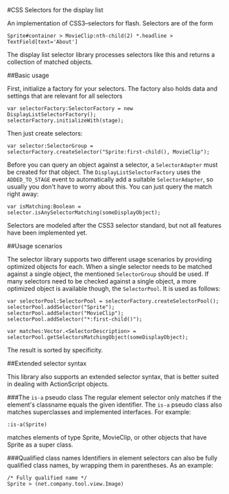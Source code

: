 

#CSS Selectors for the display list

An implementation of CSS3–selectors for flash. Selectors are
of the form

    Sprite#container > MovieClip:nth-child(2) *.headline > TextField[text='About']

The display list selector library processes selectors like this and returns a collection
of matched objects.



##Basic usage

First, initialize a factory for your selectors. The factory also holds data and settings that are relevant
for all selectors

    var selectorFactory:SelectorFactory = new DisplayListSelectorFactory();
    selectorFactory.initializeWith(stage);

Then just create selectors:

    var selector:SelectorGroup = selectorFactory.createSelector("Sprite:first-child(), MovieClip");

Before you can query an object against a selector, a `SelectorAdapter` must be created for that object. 
The `DisplayListSelectorFactory` uses the `ADDED_TO_STAGE` event to automatically add a suitable `SelectorAdapter`,
so usually you don't have to worry about this. You can just query the match right away:

    var isMatching:Boolean = selector.isAnySelectorMatching(someDisplayObject);

Selectors are modeled after the CSS3 selector standard, but not all features have been implemented
yet.


##Usage scenarios

The selector library supports two different usage scenarios by providing optimized objects for each. When
a single selector needs to be matched against a single object, the mentioned `SelectorGroup` should be used.
If many selectors need to be checked against a single object, a more optimized object is available though, the
`SelectorPool`. It is used as follows:

    var selectorPool:SelectorPool = selectorFactory.createSelectorPool();
    selectorPool.addSelector("Sprite");
    selectorPool.addSelector("MovieClip");
    selectorPool.addSelector("*:first-child()");

    var matches:Vector.<SelectorDescription> = selectorPool.getSelectorsMatchingObject(someDisplayObject);

The result is sorted by specificity.


##Extended selector syntax

This library also supports an extended selector syntax, that is better suited in dealing with ActionScript objects.


###The `is-a` pseudo class
The regular element selector only matches if the element's classname equals the given identifier.
The `is-a` pseudo class also matches superclasses and implemented interfaces. For example:

    :is-a(Sprite)

matches elements of type Sprite, MovieClip, or other objects that have Sprite as a super class.


###Qualified class names
Identifiers in element selectors can also be fully qualified class names, by wrapping them
in parentheses. As an example: 

    /* Fully qualified name */
    Sprite > (net.company.tool.view.Image)
